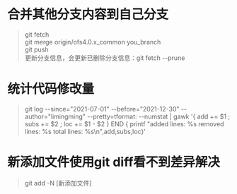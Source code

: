 # 合并其他分支内容到自己分支
> git fetch   
git merge origin/ofs4.0.x_common you_branch   
git push   
更新分支信息，会更新已删除分支信息：git fetch --prune   
# 统计代码修改量
> git log --since="2021-07-01" --before="2021-12-30" --author="limingming" --pretty=tformat: --numstat | gawk '{ add += $1 ; subs += $2 ; loc += $1 - $2 } END { printf "added lines: %s removed lines: %s total lines: %s\n",add,subs,loc}'   
# 新添加文件使用git diff看不到差异解决
> git add -N [新添加文件]
